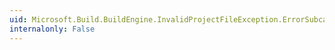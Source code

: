```yaml
---
uid: Microsoft.Build.BuildEngine.InvalidProjectFileException.ErrorSubcategory
internalonly: False
---
```

